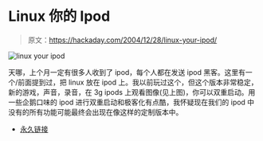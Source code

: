 # Linux 你的 Ipod

> 原文：<https://hackaday.com/2004/12/28/linux-your-ipod/>

![linux your ipod](img/efb4f48b74b8d77562d43ff6cb3b40e8.png)

天哪，上个月一定有很多人收到了 ipod，每个人都在发送 ipod 黑客。这里有一个/前面提到过，把 linux 放在 ipod 上。我以前玩过这个，但这个版本非常稳定，新的游戏，声音，录音，在 3g ipods 上观看图像(见上图)，你可以双重启动。用一些企鹅口味的 ipod 进行双重启动和极客化有点酷，我怀疑现在我们的 ipod 中没有的所有功能可能最终会出现在像这样的定制版本中。

*   [永久链接](http://www.xlr8yourmac.com/feedback/linux_on_ipod/Linux_on_ipod_review.html)